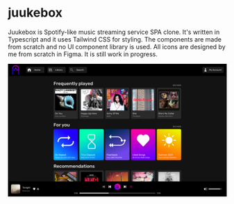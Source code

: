 # juukebox
Juukebox is Spotify-like music streaming service SPA clone. It's written in Typescript and it uses Tailwind CSS for styling. The components are made from scratch and no UI component library is used. All icons are designed by me from scratch in Figma. It is still work in progress.

![screenshot](screenshot.png)